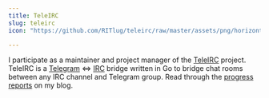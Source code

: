 ```yaml
---
title: TeleIRC
slug: teleirc
icon: "https://github.com/RITlug/teleirc/raw/master/assets/png/horizontal_color.png"

---
```


I participate as a maintainer and project manager of the [TeleIRC](https://github.com/RITlug/teleirc) project.
TeleIRC is a [Telegram](https://telegram.org/) <=> [IRC](https://en.wikipedia.org/wiki/Internet_Relay_Chat) bridge written in Go to bridge chat rooms between any IRC channel and Telegram group.
Read through the [progress reports](https://blog.jwf.io/tag/teleirc/) on my blog.

